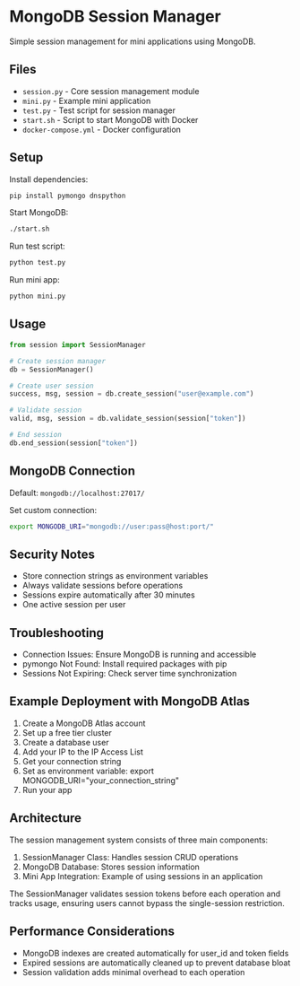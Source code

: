 # MongoDB Session Manager

Simple session management for mini applications using MongoDB.

## Files

- `session.py` - Core session management module
- `mini.py` - Example mini application
- `test.py` - Test script for session manager
- `start.sh` - Script to start MongoDB with Docker
- `docker-compose.yml` - Docker configuration

## Setup

Install dependencies:

```bash
pip install pymongo dnspython
```

Start MongoDB:

```bash
./start.sh
```

Run test script:

```bash
python test.py
```

Run mini app:

```bash
python mini.py
```

## Usage

```python
from session import SessionManager

# Create session manager
db = SessionManager()

# Create user session
success, msg, session = db.create_session("user@example.com")

# Validate session
valid, msg, session = db.validate_session(session["token"])

# End session
db.end_session(session["token"])
```

## MongoDB Connection

Default: `mongodb://localhost:27017/`

Set custom connection:

```bash
export MONGODB_URI="mongodb://user:pass@host:port/"
```

## Security Notes

- Store connection strings as environment variables
- Always validate sessions before operations
- Sessions expire automatically after 30 minutes
- One active session per user

## Troubleshooting

- Connection Issues: Ensure MongoDB is running and accessible
- pymongo Not Found: Install required packages with pip
- Sessions Not Expiring: Check server time synchronization

## Example Deployment with MongoDB Atlas

1. Create a MongoDB Atlas account
2. Set up a free tier cluster
3. Create a database user
4. Add your IP to the IP Access List
5. Get your connection string
6. Set as environment variable: export MONGODB_URI="your_connection_string"
7. Run your app

## Architecture

The session management system consists of three main components:

1. SessionManager Class: Handles session CRUD operations
2. MongoDB Database: Stores session information
3. Mini App Integration: Example of using sessions in an application

The SessionManager validates session tokens before each operation and
tracks usage, ensuring users cannot bypass the single-session restriction.

## Performance Considerations

- MongoDB indexes are created automatically for user_id and token fields
- Expired sessions are automatically cleaned up to prevent database bloat
- Session validation adds minimal overhead to each operation
